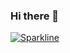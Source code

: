 ### Hi there 👋

[![Sparkline](https://stars.medv.io/TobiasLueger/badges.svg)](https://stars.medv.io/TobiasLueger/badges)

<!--
**TobiasLueger/TobiasLueger** is a ✨ _special_ ✨ repository because its `README.md` (this file) appears on your GitHub profile.

Here are some ideas to get you started:

- 🔭 I’m currently working on ...
- 🌱 I’m currently learning ...
- 👯 I’m looking to collaborate on ...
- 🤔 I’m looking for help with ...
- 💬 Ask me about ...
- 📫 How to reach me: ...
- 😄 Pronouns: ...
- ⚡ Fun fact: ...
-->
